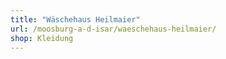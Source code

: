 ```yaml
---
title: "Wäschehaus Heilmaier"
url: /moosburg-a-d-isar/waeschehaus-heilmaier/
shop: Kleidung
---
```

